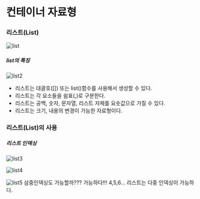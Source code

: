 # 컨테이너 자료형

### 리스트(List)
![list](https://user-images.githubusercontent.com/59241047/74586921-0cb40c80-5030-11ea-9563-a7ea75edefbe.JPG)

##### list의 특징
![list2](https://user-images.githubusercontent.com/59241047/74586924-205f7300-5030-11ea-9385-40933c17418b.JPG)

- 리스트는 대괄호([]) 또는 list()함수를 사용해서 생성할 수 있다. 
- 리스트는 각 요소들을 쉼표(,)로 구분한다.
- 리스트는 공백, 숫자, 문자열, 리스트 자체를 요솟값으로 가질 수 있다.
- 리스트는 크기, 내용의 변경이 가능한 자료형이다.

### 리스트(List)의 사용
##### 리스트 인덱싱

![list3](https://user-images.githubusercontent.com/59241047/74589436-b7d0c000-5048-11ea-8020-149fcc5f1bc7.JPG)

![list4](https://user-images.githubusercontent.com/59241047/74589461-e77fc800-5048-11ea-9b0c-214b2aaff2bb.JPG)

![list5](https://user-images.githubusercontent.com/59241047/74589475-01b9a600-5049-11ea-8d9a-0ac7ec450212.JPG)
 삼중인덱싱도 가능할까??? 가능하다!!!
 4,5,6... 리스트는 다중 인덱싱이 가능하다.
